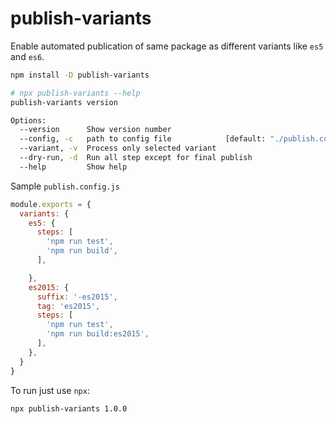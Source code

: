 # publish-variants

Enable automated publication of same package as different variants like `es5` and `es6`.

```bash
npm install -D publish-variants
```

```bash
# npx publish-variants --help
publish-variants version

Options:
  --version      Show version number                                   [boolean]
  --config, -c   path to config file            [default: "./publish.config.js"]
  --variant, -v  Process only selected variant                           [array]
  --dry-run, -d  Run all step except for final publish                 [boolean]
  --help         Show help                                             [boolean]
```
Sample `publish.config.js`
```js
module.exports = {
  variants: {
    es5: {
      steps: [
        'npm run test',
        'npm run build',
      ],

    },
    es2015: {
      suffix: '-es2015',
      tag: 'es2015',
      steps: [
        'npm run test',
        'npm run build:es2015',
      ],
    },
  }
}
```

To run just use `npx`:
```
npx publish-variants 1.0.0
```
